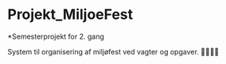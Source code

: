 # Projekt_MiljoeFest
*Semesterprojekt for 2. gang

System til organisering af miljøfest ved vagter og opgaver.
📗🌲🎉🎊
